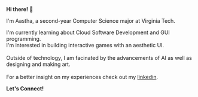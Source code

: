 **Hi there!** 👋

I'm Aastha, a second-year Computer Science major at Virginia Tech.

I'm currently learning about Cloud Software Development and GUI programming.<br />
I'm interested in building interactive games with an aesthetic UI.<br />  
Outside of technology, I am facinated by the advancements of AI as well as designing and making art.<br />  
For a better insight on my experiences check out my [linkedin](https://www.linkedin.com/in/aastha-paranthaman/).

**Let's Connect!**
